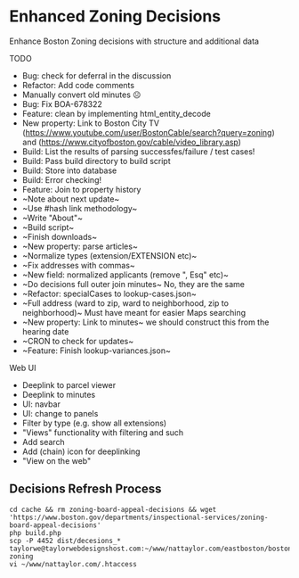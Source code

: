 # Enhanced Zoning Decisions

Enhance Boston Zoning decisions with structure and additional data

TODO
 - Bug: check for deferral in the discussion
 - Refactor: Add code comments
 - Manually convert old minutes ☹️
 - Bug: Fix BOA-678322
 - Feature: clean by implementing html_entity_decode
 - New property: Link to Boston City TV (https://www.youtube.com/user/BostonCable/search?query=zoning) and (https://www.cityofboston.gov/cable/video_library.asp)
 - Build: List the results of parsing successfes/failure / test cases!
 - Build: Pass build directory to build script
 - Build: Store into database
 - Build: Error checking!
 - Feature: Join to property history
 - ~Note about next update~
 - ~Use #hash link methodology~
 - ~Write "About"~
 - ~Build script~
 - ~Finish downloads~
 - ~New property: parse articles~
 - ~Normalize types (extension/EXTENSION etc)~
 - ~Fix addresses with commas~
 - ~New field: normalized applicants (remove ", Esq" etc)~
 - ~Do decisions full outer join minutes~ No, they are the same
 - ~Refactor: specialCases to lookup-cases.json~
 - ~Full address (ward to zip, ward to neighborhood, zip to neighborhood)~ Must have meant for easier Maps searching
 - ~New property: Link to minutes~ we should construct this from the hearing date
 - ~CRON to check for updates~
 - ~Feature: Finish lookup-variances.json~

Web UI
- Deeplink to parcel viewer
- Deeplink to minutes
- UI: navbar
- UI: change to panels
- Filter by type (e.g. show all extensions)
- "Views" functionality with filtering and such
- Add search
- Add (chain) icon for deeplinking
- "View on the web"


## Decisions Refresh Process

```
cd cache && rm zoning-board-appeal-decisions && wget 'https://www.boston.gov/departments/inspectional-services/zoning-board-appeal-decisions'
php build.php
scp -P 4452 dist/decesions_* taylorwe@taylorwebdesignshost.com:~/www/nattaylor.com/eastboston/boston-zoning
vi ~/www/nattaylor.com/.htaccess
```
